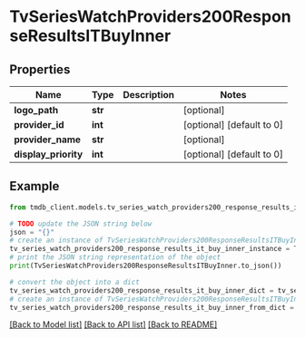 # TvSeriesWatchProviders200ResponseResultsITBuyInner


## Properties

Name | Type | Description | Notes
------------ | ------------- | ------------- | -------------
**logo_path** | **str** |  | [optional] 
**provider_id** | **int** |  | [optional] [default to 0]
**provider_name** | **str** |  | [optional] 
**display_priority** | **int** |  | [optional] [default to 0]

## Example

```python
from tmdb_client.models.tv_series_watch_providers200_response_results_it_buy_inner import TvSeriesWatchProviders200ResponseResultsITBuyInner

# TODO update the JSON string below
json = "{}"
# create an instance of TvSeriesWatchProviders200ResponseResultsITBuyInner from a JSON string
tv_series_watch_providers200_response_results_it_buy_inner_instance = TvSeriesWatchProviders200ResponseResultsITBuyInner.from_json(json)
# print the JSON string representation of the object
print(TvSeriesWatchProviders200ResponseResultsITBuyInner.to_json())

# convert the object into a dict
tv_series_watch_providers200_response_results_it_buy_inner_dict = tv_series_watch_providers200_response_results_it_buy_inner_instance.to_dict()
# create an instance of TvSeriesWatchProviders200ResponseResultsITBuyInner from a dict
tv_series_watch_providers200_response_results_it_buy_inner_from_dict = TvSeriesWatchProviders200ResponseResultsITBuyInner.from_dict(tv_series_watch_providers200_response_results_it_buy_inner_dict)
```
[[Back to Model list]](../README.md#documentation-for-models) [[Back to API list]](../README.md#documentation-for-api-endpoints) [[Back to README]](../README.md)



